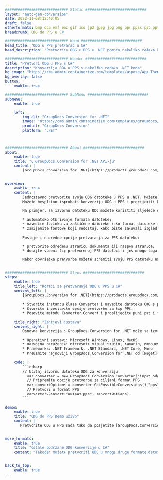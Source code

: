 ```yaml
---
############################# Static ############################
layout: "auto-gen-conversion"
date: 2022-11-08T12:40:05
draft: false
otherformats: bmp dcm emf emz gif ico jp2 jpeg jpg png pps ppsx ppt pptx psb psd svg svgz tga tif tiff webp wmf wmz
breadcrumb: ODG do PPS u C#

############################# Head ############################
head_title: "ODG u PPS pretvarač u C#"
head_description: "Pretvorite ODG u PPS u .NET pomoću nekoliko redaka koda. Koristite GroupDocs Document Conversion API za pretvaranje preko 160 formata datoteka."

############################# Header ############################
title: "Pretvori ODG u PPS u C#"
description: "Konverzija ODG u PPS s nekoliko redaka .NET koda"
bg_image: "https://cms.admin.containerize.com/templates/aspose/App_Themes/V3/images/bg/header1.png"
bg_overlay: false
button:
    enable: true

############################# SubMenu ############################
submenu:
    enable: true

    left:
        img_alt: "GroupDocs.Conversion for .NET"
        image: "https://cms.admin.containerize.com/templates/groupdocs/images/product-logos/90x90-noborder/groupdocs-conversion-net.png"
        product: "GroupDocs.Conversion"
        platform: ".NET"



############################# About ############################
about:
    enable: true
    title: "O GroupDocs.Conversion for .NET API-ju"
    content: |
        [GroupDocs.Conversion for .NET](https://products.groupdocs.com/conversion/net/) može se koristiti za pretvaranje Microsoft Worda, Excela, PowerPointa, PDF-a, Visio i drugih formata. GroupDocs.Conversion je samostalni API koji je prikladan za pozadinske i interne sustave gdje su potrebne visoke performanse. Ne ovisi o softveru poput Microsofta ili Open Officea.
    

overview:
    enable: true
    content: |
        Jednostavno pretvorite svoje ODG datoteke u PPS u .NET. Možete koristiti samo nekoliko C# linija koda na bilo kojoj platformi po vašem izboru kao što su - Windows, Linux, macOS.
        Možete besplatno isprobati konverziju ODG u PPS i procijeniti kvalitetu rezultata konverzije. Uz jednostavne scenarije konverzije datoteka, možete isprobati naprednije opcije za učitavanje izvorne ODG datoteke i za spremanje izlaznog PPS rezultata. 
        
        Na primjer, za izvornu datoteku ODG možete koristiti sljedeće opcije učitavanja:

        * automatsko otkrivanje formata datoteke;
        * navedite lozinku za zaštićene datoteke (ako format datoteke to podržava);
        * zamijenite fontove koji nedostaju kako biste sačuvali izgled dokumenta.
        
        Postoje i napredne opcije pretvaranja za PPS datoteku:

        * pretvorite određenu stranicu dokumenta ili raspon stranica;
        * dodajte vodeni žig pretvorenoj PPS datoteci i još mnogo toga.

        Nakon dovršetka pretvorbe možete spremiti svoju PPS datoteku na lokalnu stazu datoteke ili bilo koju pohranu treće strane kao što su FTP, Amazon S3, Google Drive, Dropbox itd. Imajte na umu - da pretvorite ODG u {{ TO}} nema potrebe za instaliranjem bilo kakvog dodatnog softvera - poput MS Officea, Open Officea, Adobe Acrobat Readera itd.


############################# Steps ############################
steps:
    enable: true
    title_left: "Koraci za pretvaranje ODG u PPS u C#"
    content_left: |
        [GroupDocs.Conversion for .NET](https://products.groupdocs.com/conversion/net/) programerima olakšava pretvaranje ODG datoteke u PPS s nekoliko redaka koda.
        
        * Stvorite instancu klase Converter i navedite datoteku ODG s punim putem
        * Stvorite i postavite opcije pretvorbe za tip PPS.
        * Pozovite metodu Converter.Convert i proslijedite puni put i format (PPS) kao parametar

    title_right: "Zahtjevi sustava"
    content_right: |
        Osnovna konverzija s GroupDocs.Conversion for .NET može se izvršiti u samo nekoliko jednostavnih koraka. Naši API-ji podržani su na svim glavnim platformama i operativnim sustavima. Prije izvršavanja koda u nastavku, provjerite imate li sljedeće preduvjete instalirane na vašem sustavu.

        * Operativni sustavi: Microsoft Windows, Linux, MacOS
        * Razvojna okruženja: Microsoft Visual Studio, Xamarin, MonoDevelop
        * Frameworks: .NET Framework, .NET Standard, .NET Core, Mono
        * Preuzmite najnoviji GroupDocs.Conversion for .NET od [Nuget](https://www.nuget.org/packages/groupdocs.conversion)
         
    code: |
        ```csharp    
        // Učitaj izvornu datoteku ODG za konverziju
          var converter = new GroupDocs.Conversion.Converter("input.odg");
          // Pripremite opcije pretvorbe za ciljani format PPS
          var convertOptions = converter.GetPossibleConversions()["pps"].ConvertOptions;
          // Pretvori u format PPS
          converter.Convert("output.pps", convertOptions);
        ```

demos:
    enable: true
    title: "ODG do PPS Demo uživo"
    content: |
       Pretvorite ODG u PPS sada tako da posjetite [GroupDocs.Conversion App](https://products.groupdocs.app/conversion/family) web mjesto. Online demo ima sljedeće prednosti
          

more_formats:
    enable: true
    title: "Ostale podržane ODG konverzije u C#"
    content: "Također možete pretvoriti ODG u mnoge druge formate datoteka. Pogledajte popis u nastavku."
       
       
back_to_top:
    enable: true
---
```


